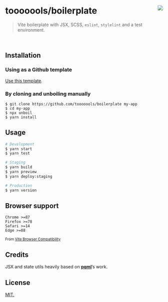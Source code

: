 # tooooools/boilerplate [<img src="https://github.com/tooooools.png?size=100" size="100" align="right">](http://github.com/tooooools/)
> Vite boilerplate with JSX, SCSS, `eslint`, `stylelint` and a test environment.

<br>

## Installation

### Using as a Github template
[Use this template](https://github.com/tooooools/boilerplate/generate).

### By cloning and unboiling manually
```console
$ git clone https://github.com/tooooools/boilerplate my-app
$ cd my-app
$ npx unboil
$ yarn install
```

## Usage

```bash
# Development
$ yarn start
$ yarn test

# Staging
$ yarn build
$ yarn preview
$ yarn deploy:staging

# Production
$ yarn version
```

## Browser support

```
Chrome >=87
Firefox >=78
Safari >=14
Edge >=88
```
<sup>From [Vite Browser Compatibility](https://vitejs.dev/guide/build.html#browser-compatibility)</sup>

## Credits

JSX and state utils heavily based on [**pqml**](https://github.com/pqml)’s work.

## License
[MIT.](https://tldrlegal.com/license/mit-license)



